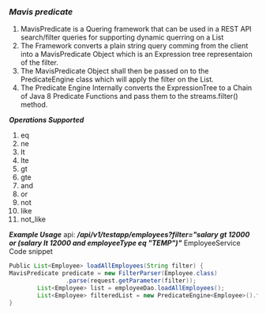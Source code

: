 ### ***Mavis predicate***
1. MavisPredicate is a Quering framework that can be used in a REST API search/filter queries for supporting dynamic querring on a List
2. The Framework converts a plain string query comming from the client into a MavisPredicate Object which is an 
Expression tree representaion of the filter. 
3. The MavisPredicate Object shall then be passed on to the PredicateEngine class which will apply the filter on the List<T>. 
4. The Predicate Engine Internally converts the ExpressionTree to a Chain of Java 8 Predicate Functions and 
pass them to the streams.filter() method. 

***Operations Supported***
1. eq
2. ne
3. lt
4. lte
5. gt
6. gte
7. and
8. or
9. not
10. like
11. not_like

***Example Usage***
api: ***/api/v1/testapp/employees?filter="salary gt 12000 or (salary lt 12000 and employeeType eq "TEMP")"***
EmployeeService  Code snippet
```java
Public List<Employee> loadAllEmployees(String filter) {
MavisPredicate predicate = new FilterParser(Employee.class)
                .parse(request.getParameter(filter));
        List<Employee> list = employeeDao.loadAllEmployees();
        List<Employee> filteredList = new PredicateEngine<Employee>().filter(list, predicate);
}
```
